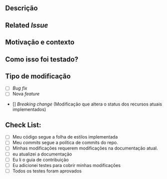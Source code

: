 <!--- Provide a general resume of yours modifications -->

## Descrição
<!--- Describe your modifications in detail -->

## Related _Issue_
<!--- This project only accept _pull requests_ from open _issues_. -->
<!--- If you are proposing a new feature or modification, first, discuss it with a issue -->
<!--- Please, link the issue below: -->

## Motivação e contexto
<!--- Why is this modification necessary? Which problem it solves?  -->

## Como isso foi testado?
<!--- Please, write all details of how your modifications where tested -->

## Tipo de modificação
<!--- Which type of modifications -->
- [ ] _Bug fix_
- [ ] Nova _feature_
- [] _Breaking change_ (Modificação que altera o status dos recursos atuais implementados)

## Check List:
- [ ] Meu código segue a folha de estilos implementada
- [ ] Meu _commits_ segue a política de commits do repo.
- [ ] Minhas modificações requerem modificações na documentação atual.
- [ ] eu atualizei a documentação
- [ ] Eu li o guia de contribuição
- [ ] Eu adicionei testes para cobrir minhas modificações
- [ ] Todos os testes foram aprovados
